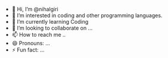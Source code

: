 - 👋 Hi, I’m @nihalgiri
- 👀 I’m interested in coding and other programming languages.
- 🌱 I’m currently learning Coding 
- 💞️ I’m looking to collaborate on ...
- 📫 How to reach me ..
- 😄 Pronouns: ...
- ⚡ Fun fact: ...

<!---
nihalgiri/nihalgiri is a ✨ special ✨ repository because its `README.md` (this file) appears on your GitHub profile.
You can click the Preview link to take a look at your changes.
--->
